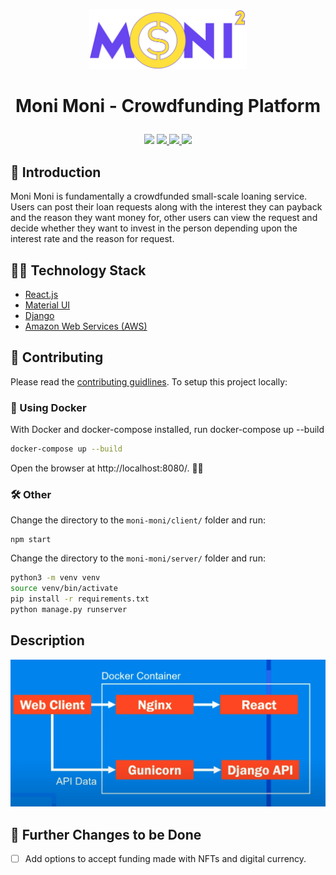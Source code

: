 <p align='center'>
<img width="50%" src='./docs/images/logo.png'>
</p>

<h1>
<p align='center'>
Moni Moni - Crowdfunding Platform
</p>
</h1>

<p align='center'>
<img src="https://github.com/amal-thundiyil/moni-moni/actions/workflows/actions.yml/badge.svg">
<a href="https://github.com/amal-thundiyil/moni-moni/blob/main/LICENSE"><img src="https://img.shields.io/badge/License-MIT-green.svg">
<img src="https://visitor-badge.laobi.icu/badge?page_id=amal-thundiyil.moni-moni">
<a href="https://github.com/amal-thundiyil/moni-moni/pulls"><img src="https://img.shields.io/badge/PR-Welcome-brightgreen.svg"></a>

</p>

## 📌 Introduction

Moni Moni is fundamentally a crowdfunded small-scale loaning service. Users can post their loan requests along with the interest they can payback and the reason they want money for, other users can view the request and decide whether they want to invest in the person depending upon the interest rate and the reason for request.

## 👨‍💻️ Technology Stack

- [React.js](https://github.com/facebook/react)
- [Material UI](https://github.com/mui/material-ui)
- [Django](https://github.com/django/django)
- [Amazon Web Services (AWS)](https://github.com/aws)

## 🙏 Contributing

Please read the [contributing guidlines](CONTRIBUTING.md). To setup this project locally:

### 🐋 Using Docker

With Docker and docker-compose installed, run docker-compose up --build

```sh
docker-compose up --build
```

Open the browser at http://localhost:8080/. 👨‍🏭️

### 🛠️ Other

Change the directory to the `moni-moni/client/` folder and run:

```
npm start
```

Change the directory to the `moni-moni/server/` folder and run:

```sh
python3 -m venv venv
source venv/bin/activate
pip install -r requirements.txt
python manage.py runserver
```

## Description

<p align="center">
    <img src="./docs/images/Arch.png">
</p>

## 📝 Further Changes to be Done

- [ ] Add options to accept funding made with NFTs and digital currency.

